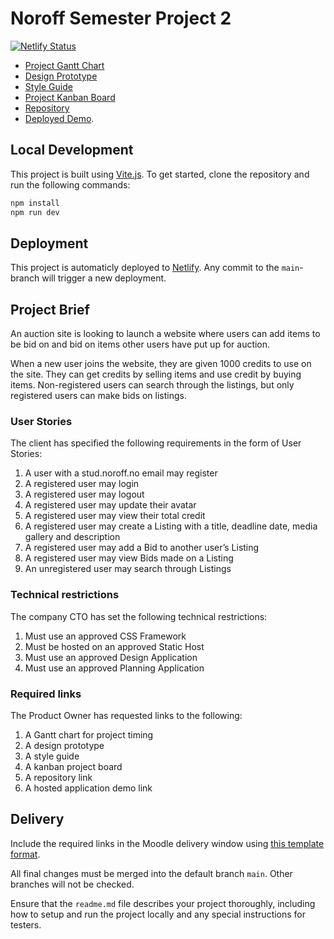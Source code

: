 # Noroff Semester Project 2

[![Netlify Status](https://api.netlify.com/api/v1/badges/6d6136d3-77d4-4add-a584-81b2c734a25a/deploy-status)](https://app.netlify.com/sites/noroff-sp2/deploys)

- [Project Gantt Chart](https://github.com/users/joakimtveter/projects/4/views/2)
- [Design Prototype](https://www.figma.com/file/Y3CjolhcZXeFWXQjFWMLJO/Noroff-Semester-Project-2?type=design&node-id=7%3A2&t=7dsly4Yyi6vp7HHS-1)
- [Style Guide](https://www.figma.com/file/Y3CjolhcZXeFWXQjFWMLJO/Noroff-Semester-Project-2?type=design&node-id=0%3A1&t=7dsly4Yyi6vp7HHS-1)
- [Project Kanban Board](https://github.com/users/joakimtveter/projects/4/views/1)
- [Repository](https://github.com/joakimtveter/noroff-semester-project-2)
- [Deployed Demo](https://noroff-sp2.netlify.app/).

## Local Development

This project is built using [Vite.js](https://vitejs.dev/). To get started, clone the repository and run the following commands:

```bash
npm install
npm run dev
```

## Deployment

This project is automaticly deployed to [Netlify](https://www.netlify.com/).
Any commit to the `main`-branch will trigger a new deployment.

## Project Brief

An auction site is looking to launch a website where users can add items to be bid on and bid on items other users have put up for auction.

When a new user joins the website, they are given 1000 credits to use on the site. They can get credits by selling items and use credit by buying items. Non-registered users can search through the listings, but only registered users can make bids on listings.

### User Stories

The client has specified the following requirements in the form of User Stories:

1. A user with a stud.noroff.no email may register
1. A registered user may login
1. A registered user may logout
1. A registered user may update their avatar
1. A registered user may view their total credit
1. A registered user may create a Listing with a title, deadline date, media gallery and description
1. A registered user may add a Bid to another user’s Listing
1. A registered user may view Bids made on a Listing
1. An unregistered user may search through Listings

### Technical restrictions

The company CTO has set the following technical restrictions:

1. Must use an approved CSS Framework
1. Must be hosted on an approved Static Host
1. Must use an approved Design Application
1. Must use an approved Planning Application

### Required links

The Product Owner has requested links to the following:

1. A Gantt chart for project timing
1. A design prototype
1. A style guide
1. A kanban project board
1. A repository link
1. A hosted application demo link

## Delivery

Include the required links in the Moodle delivery window using [this template format](https://content.noroff.dev/semester-project-2/delivery-template.html).

All final changes must be merged into the default branch `main`. Other branches will not be checked.

Ensure that the `readme.md` file describes your project thoroughly, including how to setup and run the project locally and any special instructions for testers.
